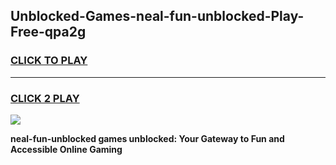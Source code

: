 
## Unblocked-Games-neal-fun-unblocked-Play-Free-qpa2g
<h3>
<a href="https://premium76.site?title=neal-fun-unblocked&ref=21A">CLICK TO PLAY</a></h3>
<hr>

<h3>
<a href="https://premium76.site?title=neal-fun-unblocked&ref=21A">CLICK 2 PLAY</a>
  
</h3>

<a href="https://premium76.site?title=neal-fun-unblocked&ref=21A"><img src="https://clearcache.store/games.png"></a>


**neal-fun-unblocked games unblocked: Your Gateway to Fun and Accessible Online Gaming**
